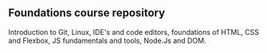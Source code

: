 ## Foundations course repository
Introduction to Git, Linux, IDE's and code editors, foundations of HTML, CSS and Flexbox, JS fundamentals and tools, Node.Js and DOM.
